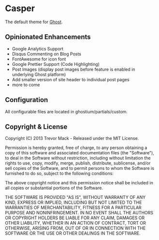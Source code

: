 # Casper

The default theme for [Ghost](http://github.com/tryghost/ghost/).

## Opinionated Enhancements
 - Google Analytics Support
 - Disqus Commenting on Blog Posts
 - FontAwesome for icon font
 - Google Prettier Support (Code Highlighting)
 - Post Images (display post images before feature is enabled in underlying Ghost platform)
 - Add smaller version of site header to individual post pages
 - more to come

## Configuration

All configurable files are located in ghostium/partials/custom.

## Copyright & License

Copyright (C) 2013 Trevor Mack - Released under the MIT License.

Permission is hereby granted, free of charge, to any person obtaining a copy of this software and associated documentation files (the "Software"), to deal in the Software without restriction, including without limitation the rights to use, copy, modify, merge, publish, distribute, sublicense, and/or sell copies of the Software, and to permit persons to whom the Software is furnished to do so, subject to the following conditions:

The above copyright notice and this permission notice shall be included in all copies or substantial portions of the Software.

THE SOFTWARE IS PROVIDED "AS IS", WITHOUT WARRANTY OF ANY KIND, EXPRESS OR IMPLIED, INCLUDING BUT NOT LIMITED TO THE WARRANTIES OF MERCHANTABILITY, FITNESS FOR A PARTICULAR PURPOSE AND
NONINFRINGEMENT. IN NO EVENT SHALL THE AUTHORS OR COPYRIGHT HOLDERS BE LIABLE FOR ANY CLAIM, DAMAGES OR OTHER LIABILITY, WHETHER IN AN ACTION OF CONTRACT, TORT OR OTHERWISE, ARISING FROM, OUT OF OR IN CONNECTION WITH THE SOFTWARE OR THE USE OR OTHER DEALINGS IN THE SOFTWARE.
